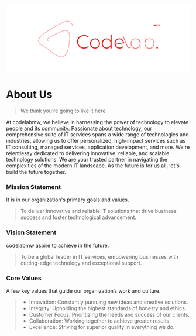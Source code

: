 <picture>
 <source media="(prefers-color-scheme: dark)" srcset="https://github.com/codelabmw/.github/blob/main/codelabmw-transparent-banner.svg">
 <source media="(prefers-color-scheme: light)" srcset="https://github.com/codelabmw/.github/blob/main/codelabmw-transparent-banner.svg">
 <img alt="codelabmw logo" src="https://github.com/codelabmw/.github/blob/main/codelabmw-transparent-banner.svg">
</picture>

# About Us

> We think you’re going to like it here


At codelabmw, we believe in harnessing the power of technology to elevate people and its community. Passionate about technology, our comprehensive suite of IT services spans a wide range of technologies and industries, allowing us to offer personalized, high-impact services such as IT consulting, managed services, application development, and more. We're relentlessy dedicated to delivering innovative, reliable, and scalable technology solutions. We are your trusted partner in navigating the complexities of the modern IT landscape. As the future is for us all, let's build the future together.



### Mission Statement

It is in our organization's primary goals and values.

> To deliver innovative and reliable IT solutions that drive business success and foster technological advancement.

### Vision Statement

codelabmw aspire to achieve in the future.

> To be a global leader in IT services, empowering businesses with cutting-edge technology and exceptional support.

### Core Values

A few key values that guide our organization’s work and culture.

> - Innovation: Constantly pursuing new ideas and creative solutions.
> - Integrity: Upholding the highest standards of honesty and ethics.
> - Customer Focus: Prioritizing the needs and success of our clients.
> - Collaboration: Working together to achieve greater results.
> - Excellence: Striving for superior quality in everything we do.


<!-- ### 4. For Our Future Potential Clients Or Collaborators
Contact details for potential clients or collaborators to easily reach our team.

> - Email: email@codelabmw.dev
<!-- > - **Phone:** (123) 456-7890
> - **Address:** 123 Tech Avenue, Suite 456, City, State, ZIP -->

<!-- ### 9. Follow And Like Us
Stay ahead and updated on whatever we do on the following social media platforms and if its anything you like give us a thumbs up. 
Much appreciated. Looking forward to getting in touch with you.

> - LinkedIn: [/codelabmw](https://linkedin.com)
> - Twitter: [/codelabmw](https://twitter.com)
> - Facebook: [/codelabmw](https://facebook.com) -->
